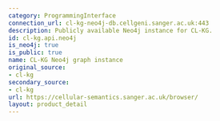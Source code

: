 ```yaml
---
category: ProgrammingInterface
connection_url: cl-kg-neo4j-db.cellgeni.sanger.ac.uk:443
description: Publicly available Neo4j instance for CL-KG.
id: cl-kg.api.neo4j
is_neo4j: true
is_public: true
name: CL-KG Neo4j graph instance
original_source:
- cl-kg
secondary_source:
- cl-kg
url: https://cellular-semantics.sanger.ac.uk/browser/
layout: product_detail
---
```

